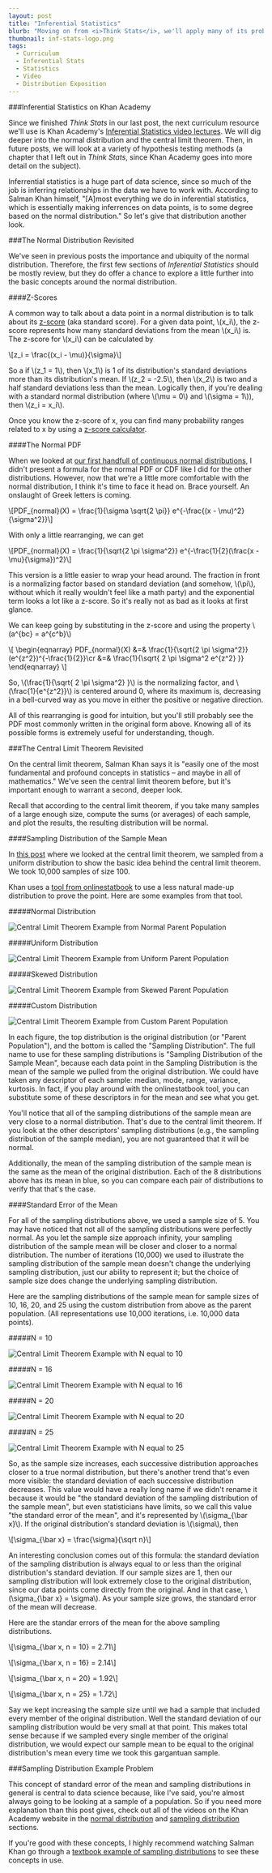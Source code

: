 ```yaml
---
layout: post
title: "Inferential Statistics"
blurb: "Moving on from <i>Think Stats</i>, we'll apply many of its probability concepts by looking into the Inferrential Statistics curriculum on Khan Academy."
thumbnail: inf-stats-logo.png
tags: 
  - Curriculum
  - Inferential Stats
  - Statistics
  - Video
  - Distribution Exposition
---
```


###Inferential Statistics on Khan Academy

Since we finished _Think Stats_ in our last post, the next curriculum resource we'll use is Khan Academy's [Inferential Statistics video lectures](https://www.khanacademy.org/math/probability/statistics-inferential). We will dig deeper into the normal distribution and the central limit theorem. Then, in future posts, we will look at a variety of hypothesis testing methods (a chapter that I left out in _Think Stats_, since Khan Academy goes into more detail on the subject).

Inferrential statistics is a huge part of data science, since so much of the job is inferring relationships in the data we have to work with. According to Salman Khan himself, "[A]most everything we do in inferential statistics, which is essentially making inferrences on data points, is to some degree based on the normal distribution." So let's give that distribution another look.

###The Normal Distribution Revisited

We've seen in previous posts the importance and ubiquity of the normal distribution. Therefore, the first few sections of _Inferential Statistics_ should be mostly review, but they do offer a chance to explore a little further into the basic concepts around the normal distribution.

####Z-Scores

A common way to talk about a data point in a normal distribution is to talk about its [z-score](http://en.wikipedia.org/wiki/Standard_score) (aka standard score). For a given data point, \\(x_i\\), the z-score represents how many standard deviations from the mean \\(x_i\\) is. The z-score for \\(x_i\\) can be calculated by 

\\[z_i = \frac{(x_i - \mu)}{\sigma}\\]

So a if \\(z_1 = 1\\), then \\(x_1\\) is 1 of its distribution's standard deviations more than its distribution's mean. If \\(z_2 = -2.5\\), then \\(x_2\\) is two and a half standard deviations less than the mean. Logically then, if you're dealing with a standard normal distribution (where \\(\mu = 0\\) and \\(\sigma = 1\\)), then \\(z_i = x_i\\).

Once you know the z-score of x, you can find many probability ranges related to x by using a [z-score calculator](http://www.wolframalpha.com/input/?i=z+score+calculator).

####The Normal PDF

When we looked at [our first handfull of continuous normal distributions](http://www.datajourneyman.com/2015/01/26/Basic-Continuous-Distributions.html), I didn't present a formula for the normal PDF or CDF like I did for the other distributions. However, now that we're a little more comfortable with the normal distribution, I think it's time to face it head on. Brace yourself. An onslaught of Greek letters is coming.

\\[PDF_{normal}(X) = \frac{1}{\sigma \sqrt{2 \pi}} e^{-\frac{(x - \mu)^2}{\sigma^2}}\\]

With only a little rearranging, we can get

\\[PDF_{normal}(X) = \frac{1}{\sqrt{2 \pi \sigma^2}} e^{-\frac{1}{2}(\frac{x - \mu}{\sigma})^2}\\]

This version is a little easier to wrap your head around. The fraction in front is a normalizing factor based on standard deviation (and somehow, \\(\pi\\), without which it really wouldn't feel like a math party) and the exponential term looks a lot like a z-score. So it's really not as bad as it looks at first glance.

We can keep going by substituting in the z-score and using the property \\(a^{bc} = a^{c^b}\\)

\\[
\begin{eqnarray}
PDF_{normal}(X) &=& \frac{1}{\sqrt{2 \pi \sigma^2}} (e^{z^2})^{-\frac{1}{2}}\\cr
&=& \frac{1}{\sqrt{ 2 \pi \sigma^2 e^{z^2} }}
\end{eqnarray}
\\]

So, \\(\frac{1}{\sqrt{ 2 \pi \sigma^2} }\\) is the  normalizing factor, and \\(\frac{1}{e^{z^2}}\\) is centered around 0, where its maximum is, decreasing in a bell-curved way as you move in either the positive or negative direction.

All of this rearranging is good for intuition, but you'll still probably see the PDF most commonly written in the original form above. Knowing all of its possible forms is extremely useful for understanding, though.

###The Central Limit Theorem Revisited

On the central limit theorem, Salman Khan says it is "easily one of the most fundamental and profound concepts in statistics – and maybe in all of mathematics." We've seen the central limit theorem before, but it's important enough to warrant a second, deeper look.

Recall that according to the central limit theorem, if you take many samples of a large enough size, compute the sums (or averages) of each sample, and plot the results, the resulting distribution will be normal.

####Sampling Distribution of the Sample Mean

In [this post](http://www.datajourneyman.com/2015/01/26/Basic-Continuous-Distributions.html) where we looked at the central limit theorem, we sampled from a uniform distribution to show the basic idea behind the central limit theorem. We took 10,000 samples of size 100. 

Khan uses a [tool from onlinestatbook](http://onlinestatbook.com/stat_sim/sampling_dist/index.html) to use a less natural made-up distribution to prove the point. Here are some examples from that tool.

#####Normal Distribution

<img alt="Central Limit Theorem Example from Normal Parent Population" src="/img/clt-normal.png" class="full-size">

#####Uniform Distribution

<img alt="Central Limit Theorem Example from Uniform Parent Population" src="/img/clt-uniform.png" class="full-size">

#####Skewed Distribution

<img alt="Central Limit Theorem Example from Skewed Parent Population" src="/img/clt-skewed.png" class="full-size">

#####Custom Distribution

<img alt="Central Limit Theorem Example from Custom Parent Population" src="/img/clt-custom.png" class="full-size">

In each figure, the top distribution is the original distribution (or "Parent Population"), and the bottom is called the "Sampling Distribution". The full name to use for these sampling distributions is "Sampling Distribution of the Sample Mean", because each data point in the Sampling Distribution is the mean of the sample we pulled from the original distribution. We could have taken any descriptor of each sample: median, mode, range, variance, kurtosis. In fact, if you play around with the onlinestatbook tool, you can substitute some of these descriptors in for the mean and see what you get.

You'll notice that all of the sampling distributions of the sample mean are very close to a normal distribution. That's due to the central limit theorem. If you look at the other descriptors' sampling distributions (e.g., the sampling distribution of the sample median), you are not guaranteed that it will be normal.

Additionally, the mean of the sampling distribution of the sample mean is the same as the mean of the original distribution. Each of the 8 distributions above has its mean in blue, so you can compare each pair of distributions to verify that that's the case.

####Standard Error of the Mean

For all of the sampling distributions above, we used a sample size of 5. You may have noticed that not all of the sampling distributions were perfectly normal. As you let the sample size approach infinity, your sampling distribution of the sample mean will be closer and closer to a normal distribution. The number of iterations (10,000) we used to illustrate the sampling distribution of the sample mean doesn't change the underlying sampling distribution, just our ability to represent it; but the choice of sample size does change the underlying sampling distribution.

Here are the sampling distributions of the sample mean for sample sizes of 10, 16, 20, and 25 using the custom distribution from above as the parent population. (All representations use 10,000 iterations, i.e. 10,000 data points).

#####N = 10

<img alt="Central Limit Theorem Example with N equal to 10" src="/img/clt-n-10.png" class="full-size">

#####N = 16

<img alt="Central Limit Theorem Example with N equal to 16" src="/img/clt-n-16.png" class="full-size">

#####N = 20

<img alt="Central Limit Theorem Example with N equal to 20" src="/img/clt-n-20.png" class="full-size">

#####N = 25

<img alt="Central Limit Theorem Example with N equal to 25" src="/img/clt-n-25.png" class="full-size">

So, as the sample size increases, each successive distribution approaches closer to a true normal distribution, but there's another trend that's even more visible: the standard deviation of each successive distribution decreases. This value would have a really long name if we didn't rename it because it would be "the standard deviation of the sampling distribution of the sample mean", but even statisticians have limits, so we call this value "the standard error of the mean", and it's represented by \\(\sigma_{\bar x}\\). If the original distribution's standard deviation is \\(\sigma\\), then

\\[\sigma_{\bar x} = \frac{\sigma}{\sqrt n}\\]

An interesting conclusion comes out of this formula: the standard deviation of the sampling distribution is always equal to or less than the original distribution's standard deviation. If our sample sizes are 1, then our sampling distribution will look extremely close to the original distribution, since our data points come directly from the original. And in that case, \\(\sigma_{\bar x} = \sigma\\). As your sample size grows, the standard error of the mean will decrease.

Here are the standar errors of the mean for the above sampling distributions.

\\[\sigma_{\bar x, n = 10} = 2.71\\]

\\[\sigma_{\bar x, n = 16} = 2.14\\]

\\[\sigma_{\bar x, n = 20} = 1.92\\]

\\[\sigma_{\bar x, n = 25} = 1.72\\]

Say we kept increasing the sample size until we had a sample that included every member of the original distribution. Well the standard deviation of our sampling distribution would be very small at that point. This makes total sense because if we sampled every single member of the original distribution, we would expect our sample mean to be equal to the original distribution's mean every time we took this gargantuan sample.

###Sampling Distribution Example Problem

This concept of standard error of the mean and sampling distributions in general is central to data science because, like I've said, you're almost always going to be looking at a sample of a population. So if you need more explanation than this post gives, check out all of the videos on the Khan Academy website in the [normal distribution](https://www.khanacademy.org/math/probability/statistics-inferential/normal_distribution/v/introduction-to-the-normal-distribution) and [sampling distribution](https://www.khanacademy.org/math/probability/statistics-inferential/sampling_distribution/v/central-limit-theorem) sections.

If you're good with these concepts, I highly recommend watching Salman Khan go through a [textbook example of sampling distributions](https://www.khanacademy.org/math/probability/statistics-inferential/sampling_distribution/v/sampling-distribution-example-problem) to see these concepts in use.
